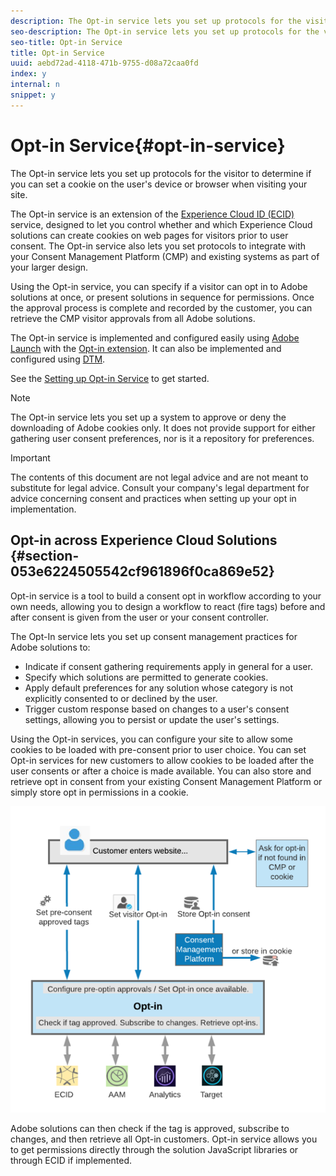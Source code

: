 ```yaml
---
description: The Opt-in service lets you set up protocols for the visitor to determine if you can set a cookie on the user's device or browser when visiting your site.
seo-description: The Opt-in service lets you set up protocols for the visitor to determine if you can set a cookie on the user's device or browser when visiting your site.
seo-title: Opt-in Service
title: Opt-in Service
uuid: aebd72ad-4118-471b-9755-d08a72caa0fd
index: y
internal: n
snippet: y
---
```


# Opt-in Service{#opt-in-service}

The Opt-in service lets you set up protocols for the visitor to determine if you can set a cookie on the user's device or browser when visiting your site.

The Opt-in service is an extension of the [Experience Cloud ID (ECID)](https://marketing.adobe.com/resources/help/en_US/mcvid/) service, designed to let you control whether and which Experience Cloud solutions can create cookies on web pages for visitors prior to user consent. The Opt-in service also lets you set protocols to integrate with your Consent Management Platform (CMP) and existing systems as part of your larger design.

Using the Opt-in service, you can specify if a visitor can opt in to Adobe solutions at once, or present solutions in sequence for permissions. Once the approval process is complete and recorded by the customer, you can retrieve the CMP visitor approvals from all Adobe solutions.

The Opt-in service is implemented and configured easily using [Adobe Launch](https://docs.adobelaunch.com/) with the [Opt-in extension](../../mcvid-implementation-guides/opt-in-service/launch.md). It can also be implemented and configured using [DTM](../../mcvid-implementation-guides/opt-in-service/optin-dtm.md).

See the [Setting up Opt-in Service](../../mcvid-implementation-guides/opt-in-service/getting-started.md) to get started.

>[!NOTE]
>
>The Opt-in service lets you set up a system to approve or deny the downloading of Adobe cookies only. It does not provide support for either gathering user consent preferences, nor is it a repository for preferences.

>[!IMPORTANT]
>
>The contents of this document are not legal advice and are not meant to substitute for legal advice. Consult your company's legal department for advice concerning consent and practices when setting up your opt in implementation.

## Opt-in across Experience Cloud Solutions {#section-053e6224505542cf961896f0ca869e52}

Opt-in service is a tool to build a consent opt in workflow according to your own needs, allowing you to design a workflow to react (fire tags) before and after consent is given from the user or your consent controller.

The Opt-In service lets you set up consent management practices for Adobe solutions to:

* Indicate if consent gathering requirements apply in general for a user. 
* Specify which solutions are permitted to generate cookies. 
* Apply default preferences for any solution whose category is not explicitly consented to or declined by the user. 
* Trigger custom response based on changes to a user's consent settings, allowing you to persist or update the user's settings.

Using the Opt-in services, you can configure your site to allow some cookies to be loaded with pre-consent prior to user choice. You can set Opt-in services for new customers to allow cookies to be loaded after the user consents or after a choice is made available. You can also store and retrieve opt in consent from your existing Consent Management Platform or simply store opt in permissions in a cookie.

![](assets/Opt-in-approval.png)

Adobe solutions can then check if the tag is approved, subscribe to changes, and then retrieve all Opt-in customers. Opt-in service allows you to get permissions directly through the solution JavaScript libraries or through ECID if implemented. 
